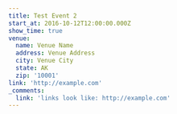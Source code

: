 ```yaml
---
title: Test Event 2
start_at: 2016-10-12T12:00:00.000Z
show_time: true
venue:
  name: Venue Name
  address: Venue Address
  city: Venue City
  state: AK
  zip: '10001'
link: 'http://example.com'
_comments: 
  link: 'links look like: http://example.com'
---
```



